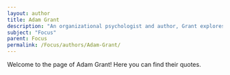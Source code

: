 ```yaml
---
layout: author
title: Adam Grant
description: "An organizational psychologist and author, Grant explores how focus impacts creativity and collaboration in the workplace."
subject: "Focus"
parent: Focus
permalink: /Focus/authors/Adam-Grant/
---
```


Welcome to the page of Adam Grant! Here you can find their quotes.
